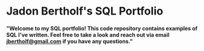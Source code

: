 # Jadon Bertholf's SQL Portfolio
#### "Welcome to my SQL portfolio! This code repository contains examples of SQL I've written. Feel free to take a look and reach out via email jbertholf@gmail.com if you have any questions."
